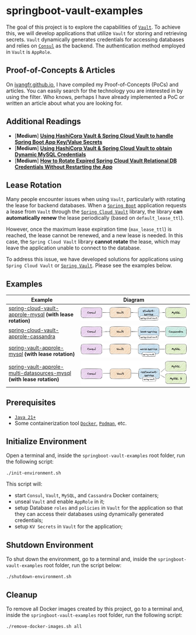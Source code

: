 # springboot-vault-examples

The goal of this project is to explore the capabilities of [`Vault`](https://www.vaultproject.io). To achieve this, we will develop applications that utilize `Vault` for storing and retrieving secrets. `Vault` dynamically generates credentials for accessing databases and relies on [`Consul`](https://www.consul.io) as the backend. The authentication method employed in `Vault` is `AppRole`.

## Proof-of-Concepts & Articles

On [ivangfr.github.io](https://ivangfr.github.io), I have compiled my Proof-of-Concepts (PoCs) and articles. You can easily search for the technology you are interested in by using the filter. Who knows, perhaps I have already implemented a PoC or written an article about what you are looking for.

## Additional Readings

- \[**Medium**\] [**Using HashiCorp Vault & Spring Cloud Vault to handle Spring Boot App Key/Value Secrets**](https://medium.com/@ivangfr/using-hashicorp-vault-spring-cloud-vault-to-handle-spring-boot-app-key-value-secrets-926b81d0173b)
- \[**Medium**\] [**Using HashiCorp Vault & Spring Cloud Vault to obtain Dynamic MySQL Credentials**](https://medium.com/@ivangfr/using-hashicorp-vault-spring-cloud-vault-to-obtain-dynamic-mysql-credentials-5726f4fa53c2)
- \[**Medium**\] [**How to Rotate Expired Spring Cloud Vault Relational DB Credentials Without Restarting the App**](https://medium.com/@ivangfr/how-to-rotate-expired-spring-cloud-vault-relational-db-credentials-without-restarting-the-app-66976fbb4bbe)

## Lease Rotation

Many people encounter issues when using `Vault`, particularly with rotating the lease for backend databases. When a [`Spring Boot`](https://docs.spring.io/spring-boot/index.html) application requests a lease from `Vault` through the [`Spring Cloud Vault`](https://cloud.spring.io/spring-cloud-vault/reference/html/) library, the library **can automatically renew** the lease periodically (based on `default_lease_ttl`).

However, once the maximum lease expiration time (`max_lease_ttl`) is reached, the lease cannot be renewed, and a new lease is needed. In this case, the `Spring Cloud Vault` library **cannot rotate** the lease, which may leave the application unable to connect to the database.

To address this issue, we have developed solutions for applications using `Spring Cloud Vault` or [`Spring Vault`](https://docs.spring.io/spring-vault/reference/). Please see the examples below.

## Examples

| Example                                                                                                                                                                                  | Diagram                                                                             |
|------------------------------------------------------------------------------------------------------------------------------------------------------------------------------------------|-------------------------------------------------------------------------------------|
| [spring-cloud-vault-approle-mysql](https://github.com/ivangfr/springboot-vault-examples/tree/master/spring-cloud-vault-approle-mysql) **(with lease rotation)**                          | ![project-diagram](documentation/spring-cloud-vault-approle-mysql.jpeg)             |
| [spring-cloud-vault-approle-cassandra](https://github.com/ivangfr/springboot-vault-examples/tree/master/spring-cloud-vault-approle-cassandra)                                            | ![project-diagram](documentation/spring-cloud-vault-approle-cassandra.jpeg)         |
| [spring-vault-approle-mysql](https://github.com/ivangfr/springboot-vault-examples/tree/master/spring-vault-approle-mysql) **(with lease rotation)**                                      | ![project-diagram](documentation/spring-vault-approle-mysql.jpeg)                   |
| [spring-vault-approle-multi-datasources-mysql](https://github.com/ivangfr/springboot-vault-examples/tree/master/spring-vault-approle-multi-datasources-mysql) **(with lease rotation)**  | ![project-diagram](documentation/spring-vault-approle-multi-datasources-mysql.jpeg) |

## Prerequisites

- [`Java 21+`](https://www.oracle.com/java/technologies/downloads/#java21)
- Some containerization tool [`Docker`](https://www.docker.com), [`Podman`](https://podman.io), etc.

## Initialize Environment

Open a terminal and, inside the `springboot-vault-examples` root folder, run the following script:
```
./init-environment.sh
```

This script will:
- start `Consul`, `Vault`, `MySQL`, and `Cassandra` Docker containers;
- unseal `Vault` and enable `AppRole` in it;
- setup Database `roles` and `policies` in `Vault` for the application so that they can access their databases using dynamically generated credentials;
- setup `KV Secrets` in `Vault` for the application;

## Shutdown Environment

To shut down the environment, go to a terminal and, inside the `springboot-vault-examples` root folder, run the script below:
```
./shutdown-environment.sh
```

## Cleanup

To remove all Docker images created by this project, go to a terminal and, inside the `springboot-vault-examples` root folder, run the following script:
```
./remove-docker-images.sh all
```
